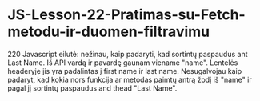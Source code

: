 # JS-Lesson-22-Pratimas-su-Fetch-metodu-ir-duomen-filtravimu

220 Javascript eilutė: nežinau, kaip padaryti, kad sortintų paspaudus ant Last Name. Iš API vardą ir pavardę gaunam viename "name". 
Lentelės headeryje jis yra padalintas į first name ir last name.
Nesugalvojau kaip padaryt, kad kokia nors funkcija ar metodas paimtų antrą žodį iš "name" ir pagal jį sortintų paspaudus and thead "Last Name".
